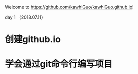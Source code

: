 Welcome to https://github.com/kawhiGuo/kawhiGuo.github.io!

day 1 （2018.07.11）
#  创建github.io
#  学会通过git命令行编写项目
